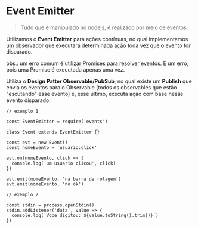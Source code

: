 # Event Emitter

> Tudo que é manipulado no nodejs, é realizado por meio de eventos.

Utilizamos o **Event Emitter** para ações contínuas, no qual implementamos um observador que executará determinada ação toda vez que o evento for disparado.

obs.: um erro comum é utilizar Promises para resolver eventos. É um erro, pois uma Promise é executada apenas uma vez.

Utiliza o **Design Patter Observable/PubSub**, no qual existe um **Publish** que envia os eventos para o Observable (todos os observables que estão "escutando" esse evento) e, esse último, executa ação com base nesse evento disparado.

```
// exemplo 1

const EventEmitter = require('events')

class Event extends EventEmitter {}

const evt = new Event()
const nomeEvento = 'usuario:click'

evt.on(nomeEvento, click => {
  console.log('um usuario clicou', click)
})

evt.emit(nomeEvento, 'na barra de rolagem')
evt.emit(nomeEvento, 'no ok')
```

```
// exemplo 2

const stdin = process.openStdin()
stdin.addListener('data', value => {
  console.log(`Voce digitou: ${value.toString().trim()}`)
})
```